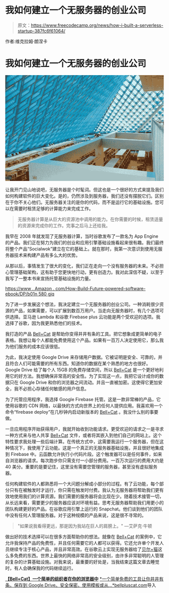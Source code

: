 # 我如何建立一个无服务器的创业公司

> 原文：<https://www.freecodecamp.org/news/how-i-built-a-serverless-startup-387fc6f61064/>

作者:维克拉姆·朗涅卡

# 我如何建立一个无服务器的创业公司

![I9ESsa0Hkln1KYCGAXKo9SUF3UYw3VVFG7rO](img/f87e093b9e93621fd14307ff858458ec.png)

让我开门见山地说吧，无服务器是个时髦词。但这也是一个很好的方式来提及我们如何构建软件的巨大变化。是的，仍然涉及到服务器，我们还没有摆脱它们。区别在于你不关心他们。无服务器关注的是你的代码，而不是运行它的基础设施。您可以在需要时租赁足够的计算能力来完成工作。

> 无服务器计算是从巨大的资源池中调用的能力。在你需要的时候，租赁适量的资源来完成你的工作。完事之后马上还给我。

我早在 2008 年就发现了无服务器计算，当时谷歌发布了一款名为 App Engine 的产品。我们正在努力为我们的创业和应用引擎基础设施看起来很有趣。我们最终将整个产品“Socialwok”建立在它的基础上。就在那时，我第一次意识到使用无服务器技术来构建产品有多么大的优势。

从那以后，事情发生了很大的变化，我们正在走向一个没有服务器的未来。不必担心管理基础架构，这有助于您更快地行动，更有创造力。我对此深信不疑，以至于我写了一整本书来宣扬托管基础设施的力量。

[https://www . Amazon . com/How-Build-Future-powered-software-ebook/DP/b01n 580 gjq](https://www.amazon.com/How-Build-Future-powered-software-ebook/dp/B01N580GJQ)

为了进一步发展这个想法，我决定建立一个无服务器的创业公司。一种消耗很少资源的产品，如果需要，可以扩展到数百万用户。当走向无服务器时，有几个选项可供选择。亚马逊 Lambda 和谷歌 Firebase plus 云功能是两个受欢迎的选项。我选择了谷歌，因为我更熟悉他们的技术。

我打造的产品 [Bell+Cat](https://bellpluscat.com/) 是帮助你变得井井有条的工具。把它想象成更简单的电子表格。我想让每个人都能免费使用这个产品。如果有一百万人决定使用它，那么我为他们服务的成本应该很低。

为此，我决定使用 Google Drive 来存储用户数据。它被证明是安全、可靠的，并且符合人们可能需要的所有东西。知道你的数据在某个熟悉的地方也很好。Google Drive 给了每个人 15GB 的免费存储空间，所以 [Bell+Cat](https://bellpluscat.com/) 是一个更好地利用它的好方法。我想确保非常高的安全性。为了实现这一点，我把它设计成你的数据只在 Google Drive 和你的浏览器之间流动。并且一直被加密。这使得它更加安全，我不必担心存储任何敏感的用户信息。

为了托管应用程序，我选择 Google Firebase 托管。这是一款非常棒的产品，它使用谷歌的 CDN 网络，以最快的方式向世界上的任何人提供应用。我喜欢用一个命令“firebase deploy”在几秒钟内启动新版本的 [Bell+Cat](https://bellpluscat.com/) 。我没什么别的事要做。

一旦应用程序开始获得用户，我就开始收到功能请求。更受欢迎的请求之一是寻求一种方式来与他人共享 [Bell+Cat](https://bellpluscat.com/) 文件，或者将其嵌入到他们自己的网站上。这个特性要求我处理一些后端计算。在传统方式中，这需要我运行一个服务器，但在这种情况下，我使用了云功能。这是一个真正的无服务器基础设施，并且很好地集成到 Firebase 中。云函数允许执行小代码片段。这个触发器可以是任何事件，如来自浏览器的请求。每次跑步你只需支付一小部分费用。一百万次运行的费用大约是 40 美分。重要的是要记住，这里没有需要您管理的服务器，甚至没有虚拟服务器。

任何构建软件的人都熟悉将一个大问题分解成小部分的过程。有了云功能，每个部分只有在被触发时才运行，你只需在触发时付费。我认为无服务器将帮助我们更有效地使用我们的计算资源。我们需要的服务器将会比现在少。随着技术接管一切，从长远来看，需要更少的服务器应该对环境有益。思考无服务器帮助我们用更小的团队构建更好的产品。在谷歌应用引擎上运行的 Snapchat。他们谈到他们的团队中没有任何人管理服务器。对于这种规模的产品来说，这是很不寻常的。

> "如果说我看得更远，那是因为我站在巨人的肩膀上。"
> —艾萨克·牛顿

做出好的技术选择可以在很多方面帮助你的想法。就像在 [Bell+Cat](https://bellpluscat.com/) 的案例中，它允许我保持产品的免费性，并且任何需要它的人都可以获得。它还允许单个开发人员继续专注于核心产品，并且非常高效。在谷歌云上实现无服务器给了[贝尔+猫](https://bellpluscat.com/)这么多免费的东西。世界上最快的网络非常高的安全级别，由许多非常聪明的人管理的复杂的计算基础设施。对我来说，最重要的好处是，当我结束这篇文章去睡觉时，有人会确保我的代码继续运行。

[**【Bell+Cat】一个简单的组织者在你的浏览器中**](https://bellpluscat.com/)
[*一个简单免费的工具让你井井有条。保存到 Google Drive。安全保密。使用模板或从…*bellpluscat.com](https://bellpluscat.com/)导入
